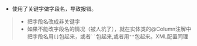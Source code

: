 * 使用了关键字做字段名，导致报错。
> - 把字段名改成非关键字
> - 如果不能改字段名的情况（被人坑了），就在实体类的@Column注解中把字段名用`[]`包起来，或者` `` `包起来,或者用`""`包起来。XML配置同理